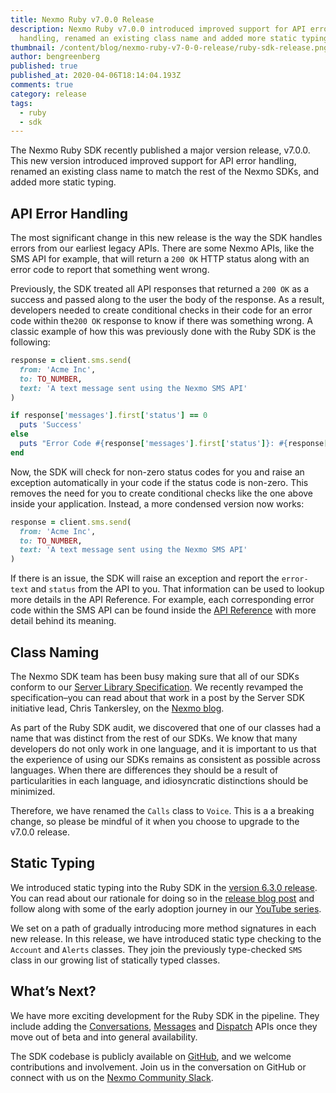 ```yaml
---
title: Nexmo Ruby v7.0.0 Release
description: Nexmo Ruby v7.0.0 introduced improved support for API error
  handling, renamed an existing class name and added more static typing
thumbnail: /content/blog/nexmo-ruby-v7-0-0-release/ruby-sdk-release.png
author: bengreenberg
published: true
published_at: 2020-04-06T18:14:04.193Z
comments: true
category: release
tags:
  - ruby
  - sdk
---
```

The Nexmo Ruby SDK recently published a major version release, v7.0.0. This new version introduced improved support for API error handling, renamed an existing class name to match the rest of the Nexmo SDKs, and added more static typing.

## API Error Handling

The most significant change in this new release is the way the SDK handles errors from our earliest legacy APIs. There are some Nexmo APIs, like the SMS API for example, that will return a `200 OK` HTTP status along with an error code to report that something went wrong.

Previously, the SDK treated all API responses that returned a `200 OK` as a success and passed along to the user the body of the response. As a result, developers needed to create conditional checks in their code for an error code within the`200 OK` response to know if there was something wrong. A classic example of how this was previously done with the Ruby SDK is the following:

```ruby
response = client.sms.send(
  from: 'Acme Inc',
  to: TO_NUMBER,
  text: 'A text message sent using the Nexmo SMS API'
)

if response['messages'].first['status'] == 0
  puts 'Success'
else
  puts "Error Code #{response['messages'].first['status']}: #{response['messages'].first['error-text']}"
end
```

Now, the SDK will check for non-zero status codes for you and raise an exception automatically in your code if the status code is non-zero. This removes the need for you to create conditional checks like the one above inside your application. Instead, a more condensed version now works:

```ruby
response = client.sms.send(
  from: 'Acme Inc',
  to: TO_NUMBER,
  text: 'A text message sent using the Nexmo SMS API'
)
```

If there is an issue, the SDK will raise an exception and report the `error-text` and `status` from the API to you. That information can be used to lookup more details in the API Reference. For example, each corresponding error code within the SMS API can be found inside the [API Reference](https://developer.nexmo.com/api/sms#errors) with more detail behind its meaning.

## Class Naming

The Nexmo SDK team has been busy making sure that all of our SDKs conform to our [Server Library Specification](https://github.com/Nexmo/server-sdk-specification/blob/master/SPECIFICATION.md). We recently revamped the specification–you can read about that work in a post by the Server SDK initiative lead, Chris Tankersley, on the [Nexmo blog](https://www.nexmo.com/blog/2020/03/09/the-specifications-that-define-us-dr).

As part of the Ruby SDK audit, we discovered that one of our classes had a name that was distinct from the rest of our SDKs. We know that many developers do not only work in one language, and it is important to us that the experience of using our SDKs remains as consistent as possible across languages. When there are differences they should be a result of particularities in each language, and idiosyncratic distinctions should be minimized.

Therefore, we have renamed the `Calls` class to `Voice`. This is a a breaking change, so please be mindful of it when you choose to upgrade to the v7.0.0 release.

## Static Typing

We introduced static typing into the Ruby SDK in the [version 6.3.0 release](https://www.nexmo.com/blog/2020/02/26/nexmo-ruby-new-release-host-overriding-dr). You can read about our rationale for doing so in the [release blog post](https://www.nexmo.com/blog/2020/02/26/nexmo-ruby-new-release-host-overriding-dr) and follow along with some of the early adoption journey in our [YouTube series](https://www.youtube.com/playlist?list=PLWYngsniPr_mMVi6W3dhqMoc5qTwTi_vb).

We set on a path of gradually introducing more method signatures in each new release. In this release, we have introduced static type checking to the `Account` and `Alerts` classes. They join the previously type-checked `SMS` class in our growing list of statically typed classes.

## What’s Next?

We have more exciting development for the Ruby SDK in the pipeline. They include adding the [Conversations](https://developer.nexmo.com/api/conversation), [Messages](https://developer.nexmo.com/api/messages-olympus) and [Dispatch](https://developer.nexmo.com/api/dispatch) APIs once they move out of beta and into general availability.

The SDK codebase is publicly available on [GitHub](https://github.com/nexmo/nexmo-ruby), and we welcome contributions and involvement. Join us in the conversation on GitHub or connect with us on the [Nexmo Community Slack](https://developer.nexmo.com/community/slack).